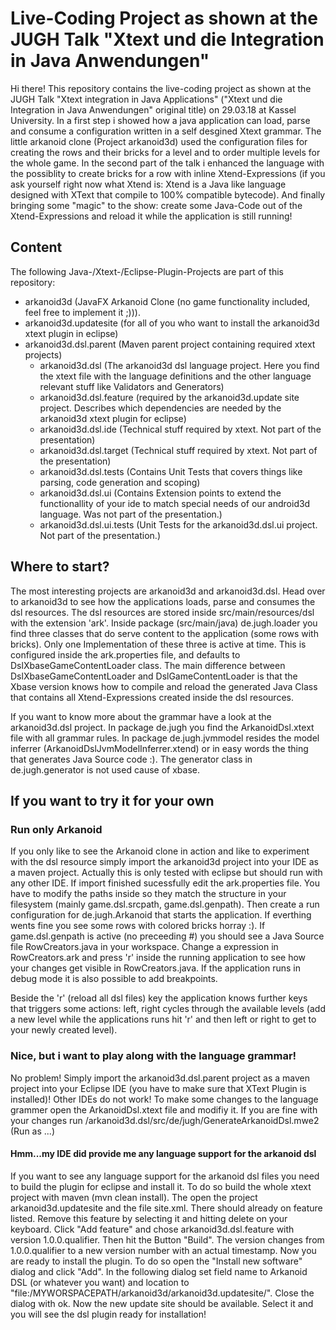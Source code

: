 # Live-Coding Project as shown at the JUGH Talk "Xtext und die Integration in Java Anwendungen"
Hi there!
This repository contains the live-coding project as shown at the JUGH Talk "Xtext integration in Java Applications" ("Xtext und die Integration in Java Anwendungen" original title) on 29.03.18 at Kassel University. In a first step i showed how a java application can load, parse and consume a configuration written in a self desgined Xtext grammar. The little arkanoid clone (Project arkanoid3d) used the configuration files for creating the rows and their bricks for a level and to order multiple levels for the whole game. In the second part of the talk i enhanced the language with the possiblity to create bricks for a row with inline Xtend-Expressions (if you ask yourself right now what Xtend is: Xtend is a Java like language designed with XText that compile to 100% compatible bytecode). And finally bringing some "magic" to the show: create some Java-Code out of the Xtend-Expressions and reload it while the application is still running!

## Content
The following Java-/Xtext-/Eclipse-Plugin-Projects are part of this repository:

* arkanoid3d (JavaFX Arkanoid Clone (no game functionality included, feel free to implement it ;))).
* arkanoid3d.updatesite (for all of you who want to install the arkanoid3d xtext plugin in eclipse)
* arkanoid3d.dsl.parent (Maven parent project containing required xtext projects)
  * arkanoid3d.dsl (The arkanoid3d dsl language project. Here you find the xtext file with the language definitions and the other language relevant stuff like Validators and Generators)
  * arkanoid3d.dsl.feature (required by the arkanoid3d.update site project. Describes which dependencies are needed by the arkanoid3d xtext plugin for eclipse)
  * arkanoid3d.dsl.ide (Technical stuff required by xtext. Not part of the presentation)
  * arkanoid3d.dsl.target (Technical stuff required by xtext. Not part of the presentation)
  * arkanoid3d.dsl.tests (Contains Unit Tests that covers things like parsing, code generation and scoping)
  * arkanoid3d.dsl.ui (Contains Extension points to extend the functionallity of your ide to match special needs of our android3d language. Was not part of the presentation.)
  * arkanoid3d.dsl.ui.tests (Unit Tests for the arkanoid3d.dsl.ui project. Not part of the presentation.)

 ## Where to start?
 The most interesting projects are arkanoid3d and arkanoid3d.dsl. Head over to arkanoid3d to see how the applications loads, parse and consumes the dsl resources. The dsl resources are stored inside src/main/resources/dsl with the extension 'ark'. Inside package (src/main/java) de.jugh.loader you find three classes that do serve content to the application (some rows with bricks). Only one Implementation of these three is active at time. This is configured inside the ark.properties file, and defaults to DslXbaseGameContentLoader class. The main difference between DslXbaseGameContentLoader and DslGameContentLoader is that the Xbase version knows how to compile and reload the generated Java Class that contains all Xtend-Expressions created inside the dsl resources.

 If you want to know more about the grammar have a look at the arkanoid3d.dsl project. In package de.jugh you find the ArkanoidDsl.xtext file with all grammar rules. In package de.jugh.jvmmodel resides the model inferrer (ArkanoidDslJvmModelInferrer.xtend) or in easy words the thing that generates Java Source code :). The generator class in de.jugh.generator is not used cause of xbase.

 ## If you want to try it for your own
 ### Run only Arkanoid
 If you only like to see the Arkanoid clone in action and like to experiment with the dsl resource simply import the arkanoid3d project into your IDE as a maven project. Actually this is only tested with eclipse but should run with any other IDE. If import finished sucessfully edit the ark.properties file. You have to modify the paths inside so they match the structure in your filesystem (mainly game.dsl.srcpath, game.dsl.genpath). Then create a run configuration for de.jugh.Arkanoid that starts the application. If everthing wents fine you see some rows with colored bricks horray :). If game.dsl.genpath is active (no preceeding #) you should see a Java Source file RowCreators.java in your workspace. Change a expression in RowCreators.ark and press 'r' inside the running application to see how your changes get visible in RowCreators.java. If the application runs in debug mode it is also possible to add breakpoints.

 Beside the 'r' (reload all dsl files) key the application knows further keys that triggers some actions: left, right cycles through the available levels (add a new level while the applications runs hit 'r' and then left or right to get to your newly created level).

 ### Nice, but i want to play along with the language grammar!
 No problem! Simply import the arkanoid3d.dsl.parent project as a maven project into your Eclipse IDE (you have to make sure that XText Plugin is installed)! Other IDEs do not work! To make some changes to the language grammer open the ArkanoidDsl.xtext file and modifiy it. If you are fine with your changes run /arkanoid3d.dsl/src/de/jugh/GenerateArkanoidDsl.mwe2 (Run as ...)

#### Hmm...my IDE did provide me any language support for the arkanoid dsl
 If you want to see any language support for the arkanoid dsl files you need to build the plugin for eclipse and install it. To do so build the whole xtext project with maven (mvn clean install). The open the project arkanoid3d.updatesite and the file site.xml. There should already on feature listed. Remove this feature by selecting it and hitting delete on your keyboard. Click "Add feature" and chose arkanoid3d.dsl.feature with version 1.0.0.qualifier. Then hit the Button "Build". The version changes from 1.0.0.qualifier to a new version number with an actual timestamp. Now you are ready to install the plugin. To do so open the "Install new software" dialog and click "Add". In the following dialog set field name to Arkanoid DSL (or whatever you want) and location to "file:/MYWORSPACEPATH/arkanoid3d/arkanoid3d.updatesite/". Close the dialog with ok. Now the new update site should be available. Select it and you will see the dsl plugin ready for installation!